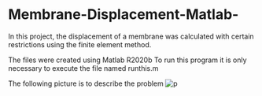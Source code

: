# Membrane-Displacement-Matlab-
In this project, the displacement of a membrane was calculated with certain restrictions using the finite element method.

The files were created using Matlab R2020b
To run this program it is only necessary to execute the file named runthis.m

The following picture is to describe the problem
![p](https://user-images.githubusercontent.com/40477832/126252956-e621fc4f-b6bf-426d-aacb-4e891ea001d1.png)
